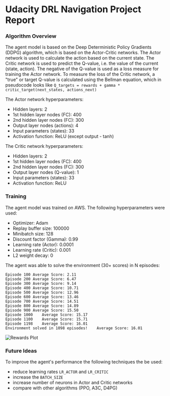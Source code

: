 
# Udacity DRL Navigation Project Report

### Algorithm Overview
The agent model is based on the Deep Deterministic Policy Gradients (DDPG) algorithm, which is based on the Actor-Critic networks. The Actor network is used to calculate the action based on the current state. The Critic network is used to predict the Q-value, i.e. the value of the current (state, action). The negative of the Q-value is used as a loss measure for training the Actor network. To measure the loss of the Critic network, a "true" or target Q-value is calculated using the Bellman equation, which in pseudocode looks like `Q_targets = rewards + gamma * critic_target(next_states, actions_next)`

The Actor network hyperparameters:
* Hidden layers: 2
* 1st hidden layer nodes (FC): 400
* 2nd hidden layer nodes (FC): 300
* Output layer nodes (actions): 4
* Input parameters (states): 33
* Activation function: ReLU (except output - tanh)

The Critic network hyperparameters:
* Hidden layers: 2
* 1st hidden layer nodes (FC): 400
* 2nd hidden layer nodes (FC): 300
* Output layer nodes (Q-value): 1
* Input parameters (states): 33
* Activation function: ReLU

### Training
The agent model was trained on AWS.
The following hyperparameters were used:
* Optimizer: Adam
* Replay buffer size: 100000
* Minibatch size: 128
* Discount factor (Gamma): 0.99
* Learning rate (Actor): 0.0001
* Learning rate (Critic): 0.001
* L2 weight decay: 0

The agent was able to solve the environment (30+ scores) in N episodes:

```
Episode 100	Average Score: 2.11
Episode 200	Average Score: 6.47
Episode 300	Average Score: 9.14
Episode 400	Average Score: 10.71
Episode 500	Average Score: 12.96
Episode 600	Average Score: 13.46
Episode 700	Average Score: 14.51
Episode 800	Average Score: 14.89
Episode 900	Average Score: 15.50
Episode 1000	Average Score: 15.17
Episode 1100	Average Score: 15.71
Episode 1198	Average Score: 16.01
Environment solved in 1098 episodes!	Average Score: 16.01
```

![Rewards Plot](attachment:image.png)

### Future Ideas
To improve the agent's performance the following techniques the be used:
 - reduce learning rates `LR_ACTOR` and `LR_CRITIC`
 - increase the `BATCH_SIZE`
 - increase number of neurons in Actor and Critic networks
 - compare with other algorithms (PPO, A3C, D4PG)

